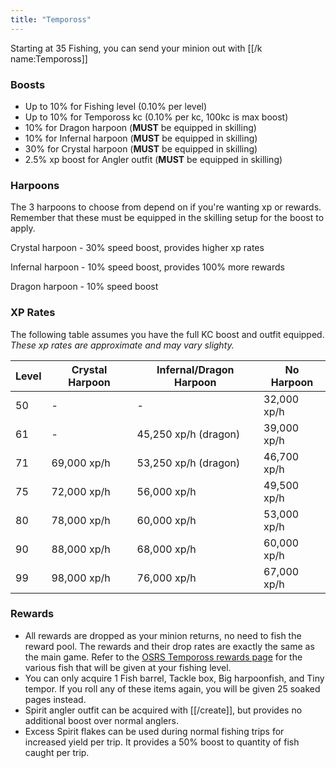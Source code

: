 ```yaml
---
title: "Tempoross"
---
```


Starting at 35 Fishing, you can send your minion out with [[/k name\:Tempoross]]

### Boosts

- Up to 10% for Fishing level (0.10% per level)
- Up to 10% for Tempoross kc (0.10% per kc, 100kc is max boost)
- 10% for Dragon harpoon (**MUST** be equipped in skilling)
- 10% for Infernal harpoon (**MUST** be equipped in skilling)
- 30% for Crystal harpoon (**MUST** be equipped in skilling)
- 2.5% xp boost for Angler outfit (**MUST** be equipped in skilling)

### Harpoons

The 3 harpoons to choose from depend on if you're wanting xp or rewards. Remember that these must be equipped in the skilling setup for the boost to apply.

Crystal harpoon - 30% speed boost, provides higher xp rates

Infernal harpoon - 10% speed boost, provides 100% more rewards

Dragon harpoon - 10% speed boost

### XP Rates

The following table assumes you have the full KC boost and outfit equipped. _These xp rates are approximate and may vary slighty._

| Level | Crystal Harpoon | Infernal/Dragon Harpoon | No Harpoon  |
| ----- | --------------- | ----------------------- | ----------- |
| 50    | -               | -                       | 32,000 xp/h |
| 61    | -               | 45,250 xp/h (dragon)    | 39,000 xp/h |
| 71    | 69,000 xp/h     | 53,250 xp/h (dragon)    | 46,700 xp/h |
| 75    | 72,000 xp/h     | 56,000 xp/h             | 49,500 xp/h |
| 80    | 78,000 xp/h     | 60,000 xp/h             | 53,000 xp/h |
| 90    | 88,000 xp/h     | 68,000 xp/h             | 60,000 xp/h |
| 99    | 98,000 xp/h     | 76,000 xp/h             | 67,000 xp/h |

### Rewards

- All rewards are dropped as your minion returns, no need to fish the reward pool. The rewards and their drop rates are exactly the same as the main game. Refer to the [OSRS Tempoross rewards page](https://oldschool.runescape.wiki/w/Reward_pool) for the various fish that will be given at your fishing level.
- You can only acquire 1 Fish barrel, Tackle box, Big harpoonfish, and Tiny tempor. If you roll any of these items again, you will be given 25 soaked pages instead.
- Spirit angler outfit can be acquired with [[/create]], but provides no additional boost over normal anglers.
- Excess Spirit flakes can be used during normal fishing trips for increased yield per trip. It provides a 50% boost to quantity of fish caught per trip.

